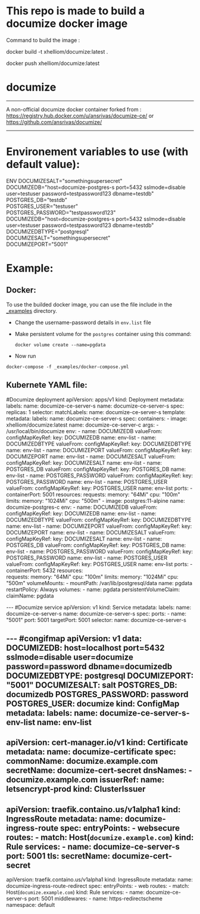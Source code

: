 # This repo is made to build a documize docker image

Command to build the image : 

docker build -t xhelliom/documize:latest .

docker push xhelliom/documize:latest

# documize
---

A non-official documize docker container forked from : https://registry.hub.docker.com/u/ansrivas/documize-ce/ or https://github.com/ansrivas/documize/


---

# Environement variables to use (with default value):

ENV DOCUMIZESALT="somethingsupersecret" \
DOCUMIZEDB="host=documize-postgres-s port=5432 sslmode=disable user=testuser password=testpassword123 dbname=testdb" \
POSTGRES_DB="testdb" \
POSTGRES_USER="testuser" \
POSTGRES_PASSWORD="testpassword123" \
DOCUMIZEDB="host=documize-postgres-s port=5432 sslmode=disable user=testuser password=testpassword123 dbname=testdb" \
DOCUMIZEDBTYPE="postgresql" \
DOCUMIZESALT="somethingsupersecret" \
DOCUMIZEPORT="5001"


# Example:


## Docker:

To use the builded docker image, you can use the file include in the [_examples](https://github.com/Xhelliom/documize/blob/master/_example/docker-compose.yml) directory.

- Change the username-password details in `env.list` file
- Make persistent volume for the `postgres` container using this command:

  `docker volume create --name=pgdata`

- Now run

 `docker-compose -f _examples/docker-compose.yml`

## Kubernete YAML file:

#Documize deployment
apiVersion: apps/v1
kind: Deployment
metadata:
  labels:
    name: documize-ce-server-s
  name: documize-ce-server-s
spec:
  replicas: 1
  selector:
    matchLabels:
      name: documize-ce-server-s
  template:
    metadata:
      labels:
        name: documize-ce-server-s
    spec:
      containers:
        - image: xhelliom/documize:latest
          name: documize-ce-server-c
          args:
            - /usr/local/bin/documize
          env:
            - name: DOCUMIZEDB
              valueFrom:
                configMapKeyRef:
                  key: DOCUMIZEDB
                  name: env-list
            - name: DOCUMIZEDBTYPE
              valueFrom:
                configMapKeyRef:
                  key: DOCUMIZEDBTYPE
                  name: env-list
            - name: DOCUMIZEPORT
              valueFrom:
                configMapKeyRef:
                  key: DOCUMIZEPORT
                  name: env-list
            - name: DOCUMIZESALT
              valueFrom:
                configMapKeyRef:
                  key: DOCUMIZESALT
                  name: env-list
            - name: POSTGRES_DB
              valueFrom:
                configMapKeyRef:
                  key: POSTGRES_DB
                  name: env-list
            - name: POSTGRES_PASSWORD
              valueFrom:
                configMapKeyRef:
                  key: POSTGRES_PASSWORD
                  name: env-list
            - name: POSTGRES_USER
              valueFrom:
                configMapKeyRef:
                  key: POSTGRES_USER
                  name: env-list
          ports:
            - containerPort: 5001
          resources:
            requests:
              memory: "64Mi"
              cpu: "100m"
            limits:
              memory: "1024Mi"
              cpu: "500m"
        - image: postgres:11-alpine
          name: documize-postgres-c
          env:
            - name: DOCUMIZEDB
              valueFrom:
                configMapKeyRef:
                  key: DOCUMIZEDB
                  name: env-list
            - name: DOCUMIZEDBTYPE
              valueFrom:
                configMapKeyRef:
                  key: DOCUMIZEDBTYPE
                  name: env-list
            - name: DOCUMIZEPORT
              valueFrom:
                configMapKeyRef:
                  key: DOCUMIZEPORT
                  name: env-list
            - name: DOCUMIZESALT
              valueFrom:
                configMapKeyRef:
                  key: DOCUMIZESALT
                  name: env-list
            - name: POSTGRES_DB
              valueFrom:
                configMapKeyRef:
                  key: POSTGRES_DB
                  name: env-list
            - name: POSTGRES_PASSWORD
              valueFrom:
                configMapKeyRef:
                  key: POSTGRES_PASSWORD
                  name: env-list
            - name: POSTGRES_USER
              valueFrom:
                configMapKeyRef:
                  key: POSTGRES_USER
                  name: env-list
          ports:
            - containerPort: 5432
          resources:             
            requests:
              memory: "64Mi"
              cpu: "100m"
            limits:
              memory: "1024Mi"
              cpu: "500m"
          volumeMounts:
            - mountPath: /var/lib/postgresql/data
              name: pgdata
      restartPolicy: Always
      volumes:
        - name: pgdata
          persistentVolumeClaim:
            claimName: pgdata

--- #Documize service
apiVersion: v1
kind: Service
metadata:
  labels:
    name: documize-ce-server-s
  name: documize-ce-server-s
spec:
  ports:
    - name: "5001"
      port: 5001
      targetPort: 5001
  selector:
    name: documize-ce-server-s

--- #congifmap
apiVersion: v1
data:
  DOCUMIZEDB: host=localhost port=5432 sslmode=disable user=documize password=password dbname=documizedb
  DOCUMIZEDBTYPE: postgresql
  DOCUMIZEPORT: "5001"
  DOCUMIZESALT: salt
  POSTGRES_DB: documizedb
  POSTGRES_PASSWORD: password
  POSTGRES_USER: documize
kind: ConfigMap
metadata:
  labels:
    name: documize-ce-server-s-env-list
  name: env-list
---
apiVersion: cert-manager.io/v1
kind: Certificate
metadata:
  name: documize-certificate
spec:
  commonName: documize.example.com
  secretName: documize-cert-secret
  dnsNames:
    - documize.example.com
  issuerRef:
    name: letsencrypt-prod
    kind: ClusterIssuer
---
apiVersion: traefik.containo.us/v1alpha1
kind: IngressRoute
metadata:
  name: documize-ingress-route
spec:
  entryPoints:
    - websecure
  routes:
    - match: Host(`documize.example.com`)
      kind: Rule
      services:
        - name: documize-ce-server-s
          port: 5001
  tls:
    secretName: documize-cert-secret
---
apiVersion: traefik.containo.us/v1alpha1
kind: IngressRoute
metadata:
  name: documize-ingress-route-redirect
spec:
  entryPoints:
    - web
  routes:
    - match: Host(`documize.example.com`)
      kind: Rule
      services:
        - name: documize-ce-server-s
          port: 5001
      middlewares:
        - name: https-redirectscheme
          namespace: default


